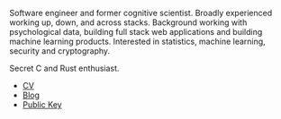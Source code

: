 Software engineer and former cognitive scientist. Broadly experienced working up, down,
and across stacks. Background working with psychological data, building full stack web
applications and building machine learning products. Interested in statistics,
machine learning, security and cryptography.

Secret C and Rust enthusiast.

* [CV](./cv)
* [Blog](./blog)
* [Public Key](./public_key)
